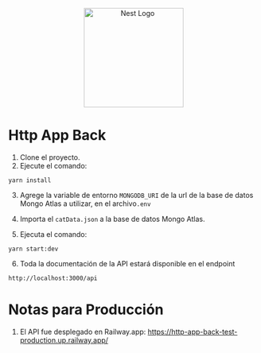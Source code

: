 <p align="center">
  <a href="http://nestjs.com/" target="blank"><img src="https://nestjs.com/img/logo-small.svg" width="200" alt="Nest Logo" /></a>
</p>

# Http App Back

1. Clone el proyecto.
2. Ejecute el comando:

```
yarn install
```

3. Agrege la variable de entorno ```MONGODB_URI``` de la url de la base de datos Mongo Atlas a utilizar, en el archivo```.env```

4. Importa el ```catData.json``` a la base de datos Mongo Atlas.

5. Ejecuta el comando:

```
yarn start:dev
```

6. Toda la documentación de la API estará disponible en el endpoint

```
http://localhost:3000/api
```

# Notas para Producción

1. El API fue desplegado en Railway.app: <https://http-app-back-test-production.up.railway.app/>
